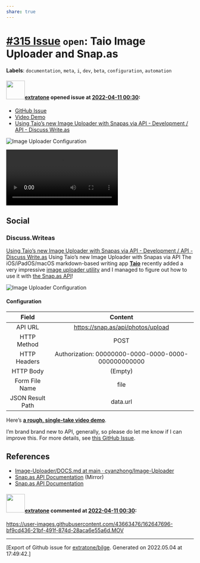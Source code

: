 ```yaml
---
share: true
---
```

# [\#315 Issue](https://github.com/extratone/bilge/issues/315) `open`: Taio Image Uploader and Snap.as
**Labels**: `documentation`, `meta`, `i`, `dev`, `beta`, `configuration`, `automation`


#### <img src="https://avatars.githubusercontent.com/u/43663476?u=5047287ff0b8c3ce7f7e5858d204c9b3e57d8e44&v=4" width="50">[extratone](https://github.com/extratone) opened issue at [2022-04-11 00:30](https://github.com/extratone/bilge/issues/315):

- [GitHub Issue](https://github.com/extratone/bilge/issues/315)
- [Video Demo](https://user-images.githubusercontent.com/43663476/162647696-bf9cd436-21bf-491f-874d-28aca6e55a6d.MOV)
- [Using Taio’s new Image Uploader with Snapas via API - Development / API - Discuss Write.as](https://discuss.write.as/t/using-taio-s-new-image-uploader-with-snapas-via-api/5231)

![Image Uploader Configuration](https://i.snap.as/H4kiVJ7m.image)

<video controls>
  <source src="https://user-images.githubusercontent.com/43663476/162647696-bf9cd436-21bf-491f-874d-28aca6e55a6d.MOV">
</video>

## Social

### Discuss.Writeas
[Using Taio’s new Image Uploader with Snapas via API - Development / API - Discuss Write.as](https://discuss.write.as/t/using-taio-s-new-image-uploader-with-snapas-via-api/5231)
Using Taio’s new Image Uploader with Snapas via API
The iOS/iPadOS/macOS markdown-based writing app [**Taio**](https://apps.apple.com/us/app/taio-markdown-text-actions/id1527036273) recently added a very impressive [image uploader utility](https://github.com/cyanzhong/Image-Uploader) and I managed to figure out how to use it with [the Snap.as API](https://developers.snap.as/docs/api)!

![Image Uploader Configuration](https://i.snap.as/H4kiVJ7m.image)

#### Configuration
| Field            | Content                                             |
|:----------------:|:---------------------------------------------------:|
| API URL          | https://snap.as/api/photos/upload                   |
| HTTP Method      | POST                                                |
| HTTP Headers     | Authorization: 00000000-0000-0000-0000-000000000000 |
| HTTP Body        | (Empty)                                             |
| Form File Name   | file                                                |
| JSON Result Path | data.url                                            |

Here’s [**a rough, single-take video demo**](https://user-images.githubusercontent.com/43663476/162647696-bf9cd436-21bf-491f-874d-28aca6e55a6d.MOV).

I’m brand brand new to API, generally, so please do let me know if I can improve this. For more details, see [this GitHub Issue](https://github.com/extratone/bilge/issues/315).

## References

- [Image-Uploader/DOCS.md at main · cyanzhong/Image-Uploader](https://github.com/cyanzhong/Image-Uploader)
- [Snap.as API Documentation](https://tilde.town/~extratone/docs/snapas/docs/api/index.html) (Mirror)
- [Snap.as API Documentation](https://developers.snap.as/docs/api)

#### <img src="https://avatars.githubusercontent.com/u/43663476?u=5047287ff0b8c3ce7f7e5858d204c9b3e57d8e44&v=4" width="50">[extratone](https://github.com/extratone) commented at [2022-04-11 00:30](https://github.com/extratone/bilge/issues/315#issuecomment-1094429472):

https://user-images.githubusercontent.com/43663476/162647696-bf9cd436-21bf-491f-874d-28aca6e55a6d.MOV


-------------------------------------------------------------------------------



[Export of Github issue for [extratone/bilge](https://github.com/extratone/bilge). Generated on 2022.05.04 at 17:49:42.]
